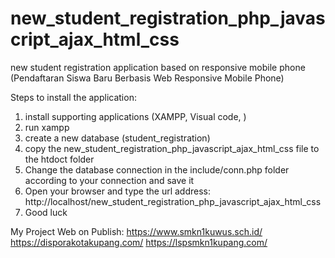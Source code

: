 # new_student_registration_php_javascript_ajax_html_css
new student registration application based on responsive mobile phone (Pendaftaran Siswa Baru Berbasis Web Responsive Mobile Phone)

Steps to install the application:
1. install supporting applications (XAMPP, Visual code, )
2. run xampp
3. create a new database (student_registration)
4. copy the new_student_registration_php_javascript_ajax_html_css file to the htdoct folder
5. Change the database connection in the include/conn.php folder according to your connection and save it
6. Open your browser and type the url address: http://localhost/new_student_registration_php_javascript_ajax_html_css
7. Good luck


My Project Web on Publish:
https://www.smkn1kuwus.sch.id/
https://disporakotakupang.com/
https://lspsmkn1kupang.com/


